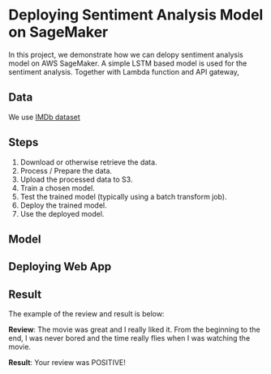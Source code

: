 # Deploying Sentiment Analysis Model on SageMaker

In this project, we demonstrate how we can delopy sentiment analysis model on AWS SageMaker. A simple LSTM based model is used for the sentiment analysis. Together with Lambda function and API gateway,

## Data

We use [IMDb dataset](http://ai.stanford.edu/~amaas/data/sentiment/)

## Steps

1. Download or otherwise retrieve the data.
2. Process / Prepare the data.
3. Upload the processed data to S3.
4. Train a chosen model.
5. Test the trained model (typically using a batch transform job).
6. Deploy the trained model.
7. Use the deployed model.

## Model

## Deploying Web App

## Result
The example of the review and result is below:

<b>Review</b>: The movie was great and I really liked it. From the beginning to the end, I was never bored and the time really flies when I was watching the movie.

<b>Result</b>: Your review was POSITIVE! 

